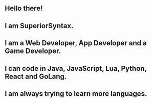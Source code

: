 Hello there!
------------------
I am SuperiorSyntax.
------------------
I am a Web Developer, App Developer and a Game Developer.
------------------
I can code in Java, JavaScript, Lua, Python, React and GoLang.
------------------
I am always trying to learn more languages.
------------------
